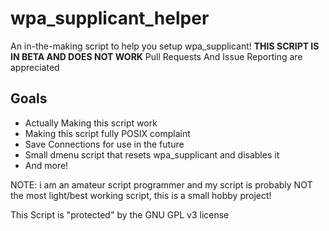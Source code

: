 # wpa_supplicant_helper
An in-the-making script to help you setup wpa_supplicant!
**THIS SCRIPT IS IN BETA AND DOES NOT WORK**
Pull Requests And Issue Reporting are appreciated

## Goals
- Actually Making this script work
- Making this script fully POSIX complaint
- Save Connections for use in the future
- Small dmenu script that resets wpa_supplicant and disables it
- And more!


NOTE: i am an amateur script programmer and my script is probably NOT the most light/best working script, this is a small hobby project!

This Script is "protected" by the GNU GPL v3 license
